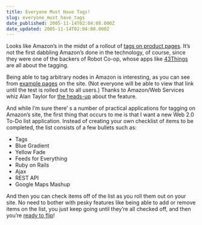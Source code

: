 ```yaml
---
title: Everyone Must Have Tags!
slug: everyone_must_have_tags
date_published: 2005-11-14T02:04:08.000Z
date_updated: 2005-11-14T02:04:08.000Z
---
```


Looks like Amazon’s in the midst of a rollout of [tags on product pages](http://forums.prosperotechnologies.com/n/mb/message.asp?webtag=am-custreview&amp;msg=19295.1&amp;ctx=0). It’s not the first dabbling Amazon’s done in the technology, of course, since they were one of the backers of Robot Co-op, whose apps like [43Things](http://www.43things.com/) are all about the tagging.

Being able to tag arbitrary nodes in Amazon is interesting, as you can see from [example pages](http://www.amazon.com/gp/tagging/glance/money) on the site. (Not everyone will be able to view that link until the test is rolled out to all users.) Thanks to Amazon/Web Services whiz Alan Taylor for [the heads-up](http://www.kokogiak.com/gedankengang/2005/11/amazon-tries-tagging.html) about the feature.

And while I’m sure there’ s a number of practical applications for tagging on Amazon’s site, the first thing that occurs to me is that I want a new Web 2.0 To-Do list application. Instead of creating your own checklist of items to be completed, the list consists of a few bullets such as:

- Tags
- Blue Gradient
- Yellow Fade
- Feeds for Everything
- Ruby on Rails
- Ajax
- REST API
- Google Maps Mashup

And then you can check items off of the list as you roll them out on your site. No need to bother with pesky features like being able to add or remove items on the list, you just keep going until they’re all checked off, and then you’re [ready to flip](http://www.dashes.com/anil/2005/10/17/the_flip_2k5)!
